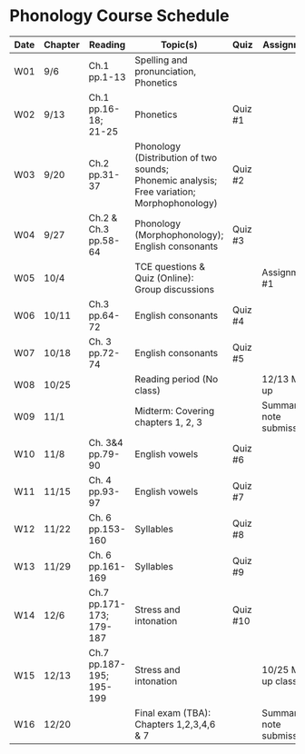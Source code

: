 # Phonology Course Schedule

| Date  | Chapter | Reading       | Topic(s)                                | Quiz         | Assignments                    |
|-------|---------|---------------|-----------------------------------------|--------------|--------------------------------|
| W01   | 9/6     | Ch.1 pp.1-13  | Spelling and pronunciation, Phonetics   |       |                                |
| W02   | 9/13    | Ch.1 pp.16-18;<br>21-25 | Phonetics                       |  Quiz #1     |                                |
| W03   | 9/20    | Ch.2 pp.31-37 | Phonology (Distribution of two sounds;<br>Phonemic analysis; Free variation;<br>Morphophonology) |  Quiz #2     |                                |
| W04   | 9/27    | Ch.2 & Ch.3<br>pp.58-64 | Phonology (Morphophonology);<br>English consonants               |  Quiz #3     |                                |
| W05   | 10/4    |               | TCE questions & Quiz (Online):<br>Group discussions               |       | Assignment #1                 |
| W06   | 10/11   | Ch.3 pp.64-72 | English consonants                     |       Quiz #4       |                                |
| W07   | 10/18   | Ch. 3 pp.72-74| English consonants                     |      Quiz #5        |                                |
| W08   | 10/25   |               | Reading period (No class)               |              | 12/13 Make-up                 |
| W09   | 11/1    |               | Midterm: Covering chapters 1, 2, 3      |              | Summary note submission#1     |
| W10   | 11/8    | Ch. 3&4<br>pp.79-90 | English vowels                      | Quiz #6      |                                |
| W11   | 11/15   | Ch. 4 pp.93-97| English vowels                         | Quiz #7      |                                |
| W12   | 11/22   | Ch. 6 pp.153-160 | Syllables                             | Quiz #8      |                                |
| W13   | 11/29   | Ch. 6 pp.161-169 | Syllables                             | Quiz #9      |                                |
| W14   | 12/6    | Ch.7 pp.171-173;<br>179-187 | Stress and intonation      | Quiz #10     |                                |
| W15   | 12/13   | Ch.7 pp.187-195;<br>195-199 | Stress and intonation      |              | 10/25 Make-up class           |
| W16   | 12/20   |               | Final exam (TBA): Chapters 1,2,3,4,6 & 7|              | Summary note submission#2     |
